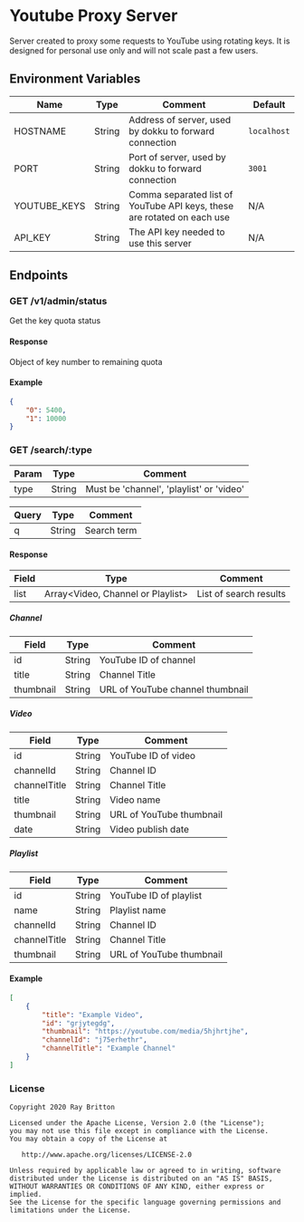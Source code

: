 # Youtube Proxy Server

Server created to proxy some requests to YouTube using rotating keys. It is designed for personal use only and will not scale past a few users.

## Environment Variables

| Name | Type | Comment | Default |
| --- | --- | --- | --- |
| HOSTNAME | String | Address of server, used by dokku to forward connection | `localhost` |
| PORT | String | Port of server, used by dokku to forward connection | `3001` |
| YOUTUBE_KEYS | String | Comma separated list of YouTube API keys, these are rotated on each use | N/A |
| API_KEY | String | The API key needed to use this server | N/A |

## Endpoints

### GET /v1/admin/status

Get the key quota status

#### Response

Object of key number to remaining quota

#### Example 

```json
{
    "0": 5400,
    "1": 10000
}
```

### GET /search/:type

| Param | Type | Comment |
| --- | --- | --- |
| type | String | Must be 'channel', 'playlist' or 'video' |

| Query | Type | Comment |
| --- | --- | --- |
| q | String | Search term |

#### Response

| Field | Type | Comment |
| --- | --- | --- |
| list | Array<Video, Channel or Playlist> | List of search results |

##### Channel

| Field | Type | Comment |
| --- | --- | --- |
| id | String | YouTube ID of channel |
| title | String | Channel Title |
| thumbnail | String | URL of YouTube channel thumbnail |

##### Video

| Field | Type | Comment |
| --- | --- | --- |
| id | String | YouTube ID of video |
| channelId | String | Channel ID |
| channelTitle | String | Channel Title |
| title | String | Video name |
| thumbnail | String | URL of YouTube thumbnail |
| date | String | Video publish date |

##### Playlist

| Field | Type | Comment |
| --- | --- | --- |
| id | String | YouTube ID of playlist |
| name | String | Playlist name |
| channelId | String | Channel ID |
| channelTitle | String | Channel Title |
| thumbnail | String | URL of YouTube thumbnail |

#### Example 

```json
[
    {
        "title": "Example Video",
        "id": "grjytegdg",
        "thumbnail": "https://youtube.com/media/5hjhrtjhe",
        "channelId": "j75erhethr",
        "channelTitle": "Example Channel"
    }
]
```
###  License

```
Copyright 2020 Ray Britton

Licensed under the Apache License, Version 2.0 (the "License");
you may not use this file except in compliance with the License.
You may obtain a copy of the License at

   http://www.apache.org/licenses/LICENSE-2.0

Unless required by applicable law or agreed to in writing, software
distributed under the License is distributed on an "AS IS" BASIS,
WITHOUT WARRANTIES OR CONDITIONS OF ANY KIND, either express or implied.
See the License for the specific language governing permissions and
limitations under the License.
```
